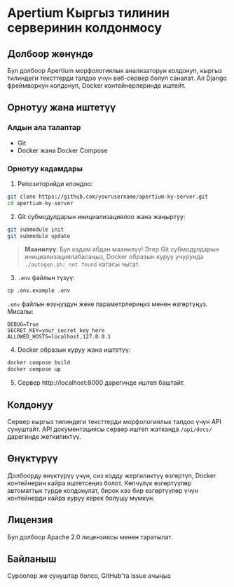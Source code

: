 # Apertium Кыргыз тилинин серверинин колдонмосу

## Долбоор жөнүндө

Бул долбоор Apertium морфологиялык анализаторун колдонуп, кыргыз тилиндеги тексттерди талдоо үчүн веб-сервер болуп саналат. Ал Django фреймворкун колдонуп, Docker контейнерлеринде иштейт.

## Орнотуу жана иштетүү

### Алдын ала талаптар

- Git
- Docker жана Docker Compose

### Орнотуу кадамдары

1. Репозиторийди клондоо:

```bash
git clone https://github.com/yourusername/apertium-ky-server.git
cd apertium-ky-server
```

2. Git субмодулдарын инициализациялоо жана жаңыртуу:

```bash
git submodule init
git submodule update
```

> **Маанилүү**: Бул кадам абдан маанилүү! Эгер Git субмодулдарын инициализациялабасаңыз, Docker образын куруу учурунда `./autogen.sh: not found` катасы чыгат.

3. `.env` файлын түзүү:

```bash
cp .env.example .env
```

`.env` файлын өзүңүздүн жеке параметрлериңиз менен өзгөртүңүз. Мисалы:

```
DEBUG=True
SECRET_KEY=your_secret_key_here
ALLOWED_HOSTS=localhost,127.0.0.1
```

4. Docker образын куруу жана иштетүү:

```bash
docker compose build
docker compose up
```

5. Сервер http://localhost:8000 дарегинде иштеп баштайт.

## Колдонуу

Сервер кыргыз тилиндеги тексттерди морфологиялык талдоо үчүн API сунуштайт. API документациясы сервер иштеп жатканда `/api/docs/` дарегинде жеткиликтүү.

## Өнүктүрүү

Долбоорду өнүктүрүү үчүн, сиз кодду жергиликтүү өзгөртүп, Docker контейнерин кайра иштетсеңиз болот. Көпчүлүк өзгөртүүлөр автоматтык түрдө колдонулат, бирок кээ бир өзгөртүүлөр үчүн контейнерди кайра куруу керек болушу мүмкүн.

## Лицензия

Бул долбоор Apache 2.0 лицензиясы менен таратылат.

## Байланыш

Суроолор же сунуштар болсо, GitHub'та issue ачыңыз